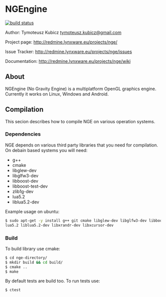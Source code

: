 # **NGEngine** #

[![build status](https://ci.gitlab.com/projects/6667/status.png?ref=master)](https://ci.gitlab.com/projects/6667?ref=master)

Author: Tymoteusz Kubicz <tymoteusz.kubicz@gmail.com>

Project page: http://redmine.lynxware.eu/projects/nge/

Issue Tracker: http://redmine.lynxware.eu/projects/nge/issues

Documentation: http://redmine.lynxware.eu/projects/nge/wiki

## About ##
NGEngine (No Gravity Engine) is a multiplatform OpenGL graphics engine. Currently it works on Linux, Windows and Android.

## Compilation
This secion describes how to compile NGE on various operation systems.

### Dependencies
NGE depends on various third party libraries that you need for compilation. On debain based systems you will need:
* g++
* cmake
* libglew-dev
* libglfw3-dev
* libboost-dev
* libboost-test-dev
* zlib1g-dev
* lua5.2
* liblua5.2-dev

Example usage on ubuntu:
```sh
$ sudo apt-get -y install g++ git cmake libglew-dev libglfw3-dev libboost-dev libboost-test-dev zlib1g-dev \
lua5.2 liblua5.2-dev libxrandr-dev libxcursor-dev
```

### Build
To build library use cmake:
```sh
$ cd nge-directory/
$ mkdir build && cd build/
$ cmake ..
$ make
```
By default tests are build too. To run tests use:
```sh
$ ctest
```